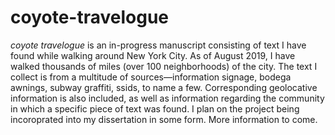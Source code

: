 # coyote-travelogue

<i>coyote travelogue</i> is an in-progress manuscript consisting of text I have found while walking around New York City. 
As of August 2019, I have walked thousands of miles (over 100 neighborhoods) of the city. The text I collect is from a multitude of sources—information signage, bodega awnings, subway graffiti, ssids, to name a few. Corresponding
geolocative information is also included, as well as information regarding the community in which a specific piece of text was found. I plan on
the project being incoroprated into my dissertation in some form. More information to come. 
